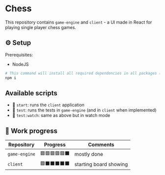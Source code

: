 # Chess

This repository contains `game-engine` and `client` - a UI made in React for playing single player chess games.

## ⚙️ Setup

Prerequisites:

-   NodeJS

```bash
# This command will install all required dependencies in all packages (thanks to npm workspaces)
npm i
```

## Available scripts

-   🚀 `start`: runs the `client` application
-   🧪 `test`: runs the tests in `game-engine` (and in `client` when implemented)
-   🧪 `test:watch`: same as above but in watch mode

## 🚧 Work progress

| Repository    | Progress     | Comments               |
| ------------- | ------------ | ---------------------- |
| `game-engine` | 🟩🟩🟩🟩🟩⬛ | mostly done            |
| `client`      | 🟩⬛⬛⬛⬛⬛ | starting board showing |
